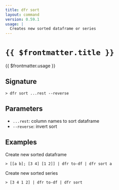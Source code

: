 ```yaml
---
title: dfr sort
layout: command
version: 0.59.1
usage: |
  Creates new sorted dataframe or series
---
```


# `{{ $frontmatter.title }}`

<div style='white-space: pre-wrap;'>{{ $frontmatter.usage }}</div>

## Signature

`> dfr sort ...rest --reverse`

## Parameters

- `...rest`: column names to sort dataframe
- `--reverse`: invert sort

## Examples

Create new sorted dataframe

```shell
> [[a b]; [3 4] [1 2]] | dfr to-df | dfr sort a
```

Create new sorted series

```shell
> [3 4 1 2] | dfr to-df | dfr sort
```
